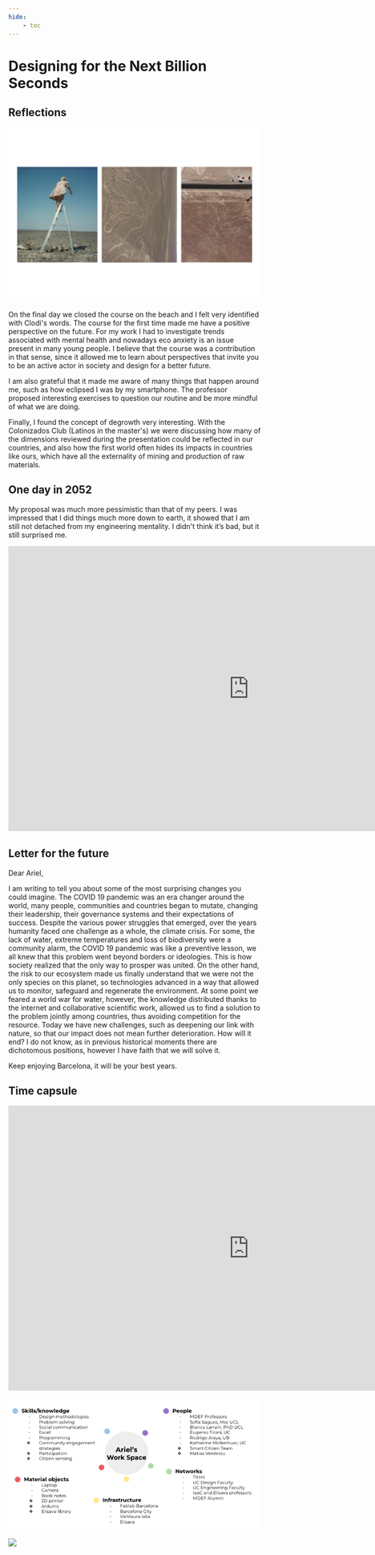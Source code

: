 ```yaml
---
hide:
    - toc
---
```


# Designing for the Next Billion Seconds

## Reflections

![](../images/fight.jpg)

On the final day we closed the course on the beach and I felt very identified with Clodi's words. The course for the first time made me have a positive perspective on the future. For my work I had to investigate trends associated with mental health and nowadays eco anxiety is an issue present in many young people. I believe that the course was a contribution in that sense, since it allowed me to learn about perspectives that invite you to be an active actor in society and design for a better future.

I am also grateful that it made me aware of many things that happen around me, such as how eclipsed I was by my smartphone. The professor proposed interesting exercises to question our routine and be more mindful of what we are doing.

Finally, I found the concept of degrowth very interesting. With the Colonizados Club (Latinos in the master's) we were discussing how many of the dimensions reviewed during the presentation could be reflected in our countries, and also how the first world often hides its impacts in countries like ours, which have all the externality of mining and production of raw materials.


## One day in 2052

My proposal was much more pessimistic than that of my peers. I was impressed that I did things much more down to earth, it showed that I am still not detached from my engineering mentality. I didn't think it’s bad, but it still surprised me.

<iframe src="https://docs.google.com/presentation/d/e/2PACX-1vQuhc7gS304Rj2MsEW4yhMRSDmjQjbaMZWcVj-wVk2TmSnKyCv-Nj7imllkfpdDiw/embed?start=false&loop=false&delayms=3000" frameborder="0" width="960" height="569" allowfullscreen="true" mozallowfullscreen="true" webkitallowfullscreen="true"></iframe>


## Letter for the future

Dear Ariel,

I am writing to tell you about some of the most surprising changes you could imagine. The COVID 19 pandemic was an era changer around the world, many people, communities and countries began to mutate, changing their leadership, their governance systems and their expectations of success. Despite the various power struggles that emerged, over the years humanity faced one challenge as a whole, the climate crisis. For some, the lack of water, extreme temperatures and loss of biodiversity were a community alarm, the COVID 19 pandemic was like a preventive lesson, we all knew that this problem went beyond borders or ideologies. This is how society realized that the only way to prosper was united. On the other hand, the risk to our ecosystem made us finally understand that we were not the only species on this planet, so technologies advanced in a way that allowed us to monitor, safeguard and regenerate the environment. At some point we feared a world war for water, however, the knowledge distributed thanks to the internet and collaborative scientific work, allowed us to find a solution to the problem jointly among countries, thus avoiding competition for the resource. Today we have new challenges, such as deepening our link with nature, so that our impact does not mean further deterioration. How will it end? I do not know, as in previous historical moments there are dichotomous positions, however I have faith that we will solve it.

Keep enjoying Barcelona, it will be your best years.


## Time capsule

<iframe src="https://docs.google.com/presentation/d/e/2PACX-1vRh-iCJGii6zHYRcIqGsjryyd88R9pQk-h5pSbr2NkLgoZpnZC-N77cgh8_q4E0TPQ89UbzRO5QHiaq/embed?start=false&loop=false&delayms=3000" frameborder="0" width="960" height="569" allowfullscreen="true" mozallowfullscreen="true" webkitallowfullscreen="true"></iframe>


![](../images/space.jpg)

![](../images/MT01/scorpio_blow.jpg)

